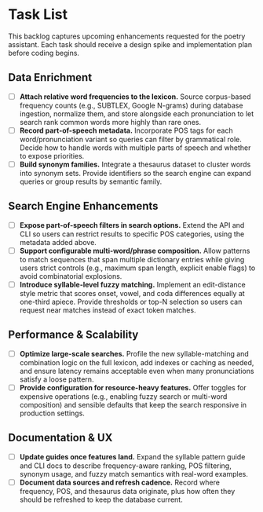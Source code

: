# Task List

This backlog captures upcoming enhancements requested for the poetry assistant. Each task should receive a design spike and implementation plan before coding begins.

## Data Enrichment

- [ ] **Attach relative word frequencies to the lexicon.** Source corpus-based frequency counts (e.g., SUBTLEX, Google N-grams) during database ingestion, normalize them, and store alongside each pronunciation to let search rank common words more highly than rare ones.
- [ ] **Record part-of-speech metadata.** Incorporate POS tags for each word/pronunciation variant so queries can filter by grammatical role. Decide how to handle words with multiple parts of speech and whether to expose priorities.
- [ ] **Build synonym families.** Integrate a thesaurus dataset to cluster words into synonym sets. Provide identifiers so the search engine can expand queries or group results by semantic family.

## Search Engine Enhancements

- [ ] **Expose part-of-speech filters in search options.** Extend the API and CLI so users can restrict results to specific POS categories, using the metadata added above.
- [ ] **Support configurable multi-word/phrase composition.** Allow patterns to match sequences that span multiple dictionary entries while giving users strict controls (e.g., maximum span length, explicit enable flags) to avoid combinatorial explosions.
- [ ] **Introduce syllable-level fuzzy matching.** Implement an edit-distance style metric that scores onset, vowel, and coda differences equally at one-third apiece. Provide thresholds or top-N selection so users can request near matches instead of exact token matches.

## Performance & Scalability

- [ ] **Optimize large-scale searches.** Profile the new syllable-matching and combination logic on the full lexicon, add indexes or caching as needed, and ensure latency remains acceptable even when many pronunciations satisfy a loose pattern.
- [ ] **Provide configuration for resource-heavy features.** Offer toggles for expensive operations (e.g., enabling fuzzy search or multi-word composition) and sensible defaults that keep the search responsive in production settings.

## Documentation & UX

- [ ] **Update guides once features land.** Expand the syllable pattern guide and CLI docs to describe frequency-aware ranking, POS filtering, synonym usage, and fuzzy match semantics with real-word examples.
- [ ] **Document data sources and refresh cadence.** Record where frequency, POS, and thesaurus data originate, plus how often they should be refreshed to keep the database current.
